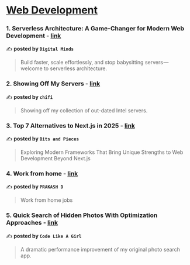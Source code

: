 
<h1><a href=https://medium.com/tag/web-development/recommended target="_blank" rel="noopener noreferrer">Web Development</a></h1>
<h3>1. Serverless Architecture: A Game-Changer for Modern Web Development - <a href="https://medium.com/digital-minds/serverless-architecture-a-game-changer-for-modern-web-development-a089ad7751dc" target="_blank" rel="noopener noreferrer">link</a></h3>

✍️ **posted by `Digital Minds`**

<blockquote>Build faster, scale effortlessly, and stop babysitting servers — welcome to serverless architecture.</blockquote>

<h3>2. Showing Off My Servers - <a href="https://medium.com/chifi-media/showing-off-my-servers-bb3eb0884302" target="_blank" rel="noopener noreferrer">link</a></h3>

✍️ **posted by `chifi`**

<blockquote>Showing off my collection of out-dated Intel servers.</blockquote>

<h3>3. Top 7 Alternatives to Next.js in 2025 - <a href="https://medium.com/bitsrc/top-7-alternatives-to-next-js-in-2025-917bf9d5ffba" target="_blank" rel="noopener noreferrer">link</a></h3>

✍️ **posted by `Bits and Pieces`**

<blockquote>Exploring Modern Frameworks That Bring Unique Strengths to Web Development Beyond Next.js</blockquote>

<h3>4. Work from home - <a href="https://medium.com/@prakashd18/work-from-home-55a9563b874b" target="_blank" rel="noopener noreferrer">link</a></h3>

✍️ **posted by `PRAKASH D`**

<blockquote>Work from home jobs</blockquote>

<h3>5. Quick Search of Hidden Photos With Optimization Approaches - <a href="https://medium.com/code-like-a-girl/quick-search-of-hidden-photos-with-optimization-approaches-57dcdbbc90be" target="_blank" rel="noopener noreferrer">link</a></h3>

✍️ **posted by `Code Like A Girl`**

<blockquote>A dramatic performance improvement of my original photo search app.</blockquote>

